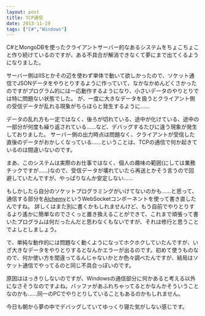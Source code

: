 ```yaml
---
layout: post
title: TCP通信
date: 2013-11-19
tags: ["C#","Windows"]
---
```


C#とMongoDBを使ったクライアントサーバー的なあるシステムをちょこちょこと作り続けているのですが、ある不具合が解消できなくて夢にまで出てくるようになりました。

サーバー側はIISとかその辺を使わず単体で動いて欲しかったので、ソケット通信でJSONデータをやりとりするように作っていて、なかなかめんどくさかったのですがプログラム的には一応動作するようになり、小さいデータのやりとりでは特に問題ない状態でした。
が、一度に大きなデータを扱うとクライアント側の受信データが乱れる現象がちらほらと発生するように......

データの乱れ方も一定ではなく、後ろが切れている、途中が化けている、途中の一部分が何度も繰り返されている......など、デバッグするたびに違う現象が発生しておりました。
サーバー側の出力時点は問題なく、クライアントが受信した直後のデータがおかしくなっている......ということは、TCPの通信で何か起きているのは間違いないのです。

まあ、このシステムは実際のお仕事ではなく、個人の趣味の範囲(にしては業務チックですが......)なので、受信データが壊れていたら再送とかそう言うので回避していたんですが、やっぱりなんか安定しない......

もしかしたら自分のソケットプログラミングがいけてないのかも......と思って、通信する部分を[Alchemy](http://alchemywebsockets.net/)というWebSocketコンポーネントを使って書き直したんですね。
詳しくはまた別に書くかもしれませんけど、もう自前でやりとりするより遙かに簡単なのでさくっと置き換えることができて、これまで頑張って書いたプログラムは何だったんだと思わなくもないですが、それは修行と思うことでよしとしましょう。

で、単純な動作的には問題なく動くようになってホクホクしていたんですが、いざ大きなデータをやりとりするとなんかエラーが出るのです。初めて使うものなので、何か使い方を間違ってるんじゃないかとか色々調べたんですが、結局はソケット通信でやってるのと同じ不具合っぽいのです。

原因ははっきりしないのですが、Windowsの通信部分に何かあると考える以外になさそうなのですよね。バッファがあふれちゃってるとかなんかそういうことなのかも......同一のPCでやりとりしていることもあるのかもしれません。

今日も朝から夢の中でデバッグしていてゆっくり寝た気がしない感じです。